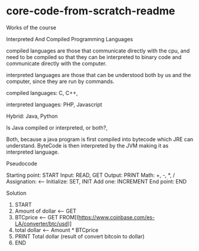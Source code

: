 # core-code-from-scratch-readme
Works of the course


Interpreted And Compiled Programming Languages

compiled languages are those that communicate directly with the cpu, and need to be compiled so that they can be interpreted to binary code and communicate directly with the computer.

interpreted languages are those that can be understood both by us and the computer, since they are run by commands.

compiled languages: C, C++, 

interpreted languages: PHP, Javascript

Hybrid: Java, Python






Is Java compiled or interpreted, or both?,

Both, because  a java program is first compiled into bytecode which JRE can understand. ByteCode is then interpreted by the JVM making it as interpreted language.









Pseudocode


  Starting point: START
  Input: READ, GET
  Output: PRINT
  Math: +, -, *, /
  Assignation: <--
  Initialize: SET, INIT
  Add one: INCREMENT
  End point: END
  
  
  Solution
  
  1. START
  2. Amount of dollar <-- GET
  3. BTCprice <-- GET FROM[(https://www.coinbase.com/es-LA/converter/btc/usd)]
  4. total dollar <-- Amount * BTCprice
  5. PRINT Total dollar (result of convert bitcoin to dollar)
  9. END
